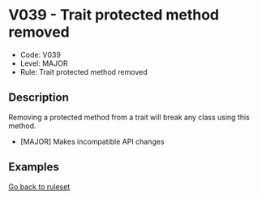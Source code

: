 # V039 - Trait protected method removed

* Code: V039
* Level: MAJOR
* Rule: Trait protected method removed

## Description

Removing a protected method from a trait will break any class using this method.

* [MAJOR] Makes incompatible API changes

## Examples

[Go back to ruleset](../README.md)